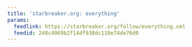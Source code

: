 ```yaml
---
title: 'starbreaker.org: everything'
params:
  feedlink: https://starbreaker.org/follow/everything.xml
  feedid: 248c4069b2f14df938dc110e74de76d0
---
```

